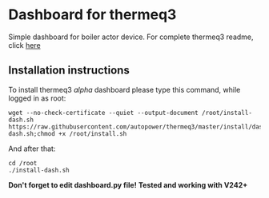 # Dashboard for thermeq3
Simple dashboard for boiler actor device.
For complete thermeq3 readme, click [here](https://github.com/autopower/thermeq3/blob/master/README.md)

## Installation instructions
To install thermeq3 *alpha* dashboard please type this command, while logged in as root:
```
wget --no-check-certificate --quiet --output-document /root/install-dash.sh https://raw.githubusercontent.com/autopower/thermeq3/master/install/dashboard/install-dash.sh;chmod +x /root/install.sh
```
And after that:
```
cd /root
./install-dash.sh
```
**Don't forget to edit dashboard.py file!**
**Tested and working with V242+**
